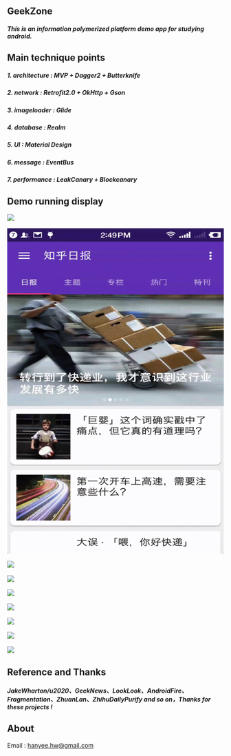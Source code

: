 ## GeekZone
##### This is an information polymerized platform demo app for studying android.
## Main technique points
##### 1. architecture : MVP + Dagger2 + Butterknife
##### 2. network : Retrofit2.0 + OkHttp + Gson
##### 3. imageloader : Glide
##### 4. database : Realm
##### 5. UI : Material Design
##### 6. message : EventBus
##### 7. performance : LeakCanary + Blockcanary
## Demo running display
![](./images/capture1.gif)

![](./images/capture2.gif)

![](./images/capture3.gif)

![](./images/capture4.gif)

![](./images/capture5.gif)

![](./images/capture6.gif)

![](./images/capture7.gif)

![](./images/capture8.gif)

![](./images/capture9.gif)
## Reference and Thanks
##### JakeWharton/u2020、GeekNews、LookLook、AndroidFire、Fragmentation、ZhuanLan、ZhihuDailyPurify and so on，Thanks for these projects !
## About
Email : hanyee.hw@gmail.com
